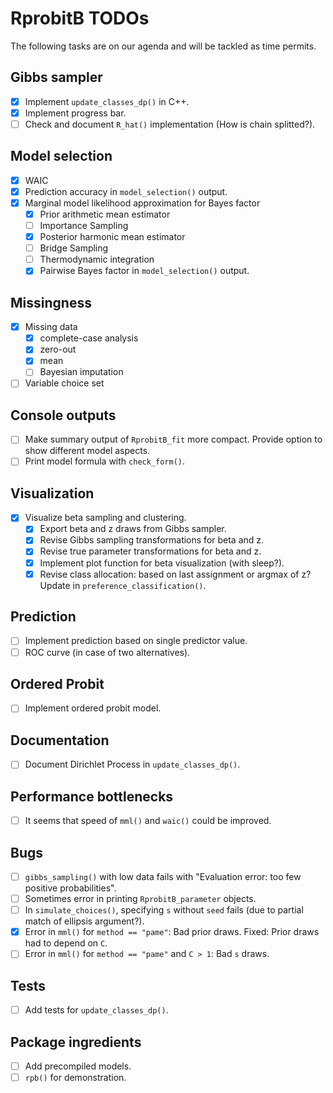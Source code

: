 # RprobitB TODOs

The following tasks are on our agenda and will be tackled as time permits.

## Gibbs sampler

- [x] Implement `update_classes_dp()` in C++.
- [x] Implement progress bar.
- [ ] Check and document `R_hat()` implementation (How is chain splitted?).

## Model selection

- [x] WAIC
- [x] Prediction accuracy in `model_selection()` output.
- [x] Marginal model likelihood approximation for Bayes factor
  - [x] Prior arithmetic mean estimator
  - [ ] Importance Sampling
  - [x] Posterior harmonic mean estimator
  - [ ] Bridge Sampling
  - [ ] Thermodynamic integration
  - [x] Pairwise Bayes factor in `model_selection()` output.
  
## Missingness

- [x] Missing data
  - [x] complete-case analysis
  - [x] zero-out
  - [x] mean
  - [ ] Bayesian imputation
- [ ] Variable choice set

## Console outputs

- [ ] Make summary output of `RprobitB_fit` more compact. Provide option to show different model aspects.
- [ ] Print model formula with `check_form()`.

## Visualization

- [x] Visualize beta sampling and clustering.
  - [x] Export beta and z draws from Gibbs sampler.
  - [x] Revise Gibbs sampling transformations for beta and z.
  - [x] Revise true parameter transformations for beta and z.
  - [x] Implement plot function for beta visualization (with sleep?).
  - [x] Revise class allocation: based on last assignment or argmax of z? Update in `preference_classification()`.

## Prediction

- [ ] Implement prediction based on single predictor value.
- [ ] ROC curve (in case of two alternatives).

## Ordered Probit

- [ ] Implement ordered probit model.

## Documentation

- [ ] Document Dirichlet Process in `update_classes_dp()`.

## Performance bottlenecks

- [ ] It seems that speed of `mml()` and `waic()` could be improved.

## Bugs

- [ ] `gibbs_sampling()` with low data fails with "Evaluation error: too few positive probabilities".
- [ ] Sometimes error in printing `RprobitB_parameter` objects.
- [ ] In `simulate_choices()`, specifying `s` without `seed` fails (due to partial match of ellipsis argument?).
- [x] Error in `mml()` for `method == "pame"`: Bad prior draws. Fixed: Prior draws had to depend on `C`.
- [ ] Error in `mml()` for `method == "pame"` and `C > 1`: Bad `s` draws.

## Tests

- [ ] Add tests for `update_classes_dp()`.

## Package ingredients

- [ ] Add precompiled models.
- [ ] `rpb()` for demonstration.
